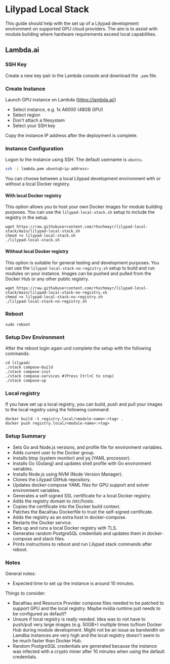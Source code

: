# Lilypad Local Stack

This guide should help with the set up of a Lilypad development environment on supported GPU cloud providers. The aim is to assist with module building where hardware requirements exceed local capabilities.

## Lambda.ai

### SSH Key

Create a new key pair in the Lambda console and download the `.pem` file.

### Create Instance

Launch GPU instance on Lambda (https://lambda.ai/)
- Select instance, e.g. 1x A6000 (48GB GPU)
- Select region
- Don't attach a filesystem
- Select your SSH key

Copy the instance IP address after the deployment is complete.

### Instance Configuration

Logon to the instance using SSH. The default username is `ubuntu`.

```bash
ssh -i lambda.pem ubuntu@<ip-address>
```

You can choose between a local Lilypad development environment with or without a local Docker registry.

#### With local Docker registry
This option allows you to host your own Docker images for module building purposes. You can use the `lilypad-local-stack.sh` setup to include the registry in the setup.

```
wget https://raw.githubusercontent.com/rhochmayr/lilypad-local-stack/main/lilypad-local-stack.sh
chmod +x lilypad-local-stack.sh
./lilypad-local-stack.sh
```

#### Without local Docker registry
This option is suitable for general testing and development purposes. You can use the `lilypad-local-stack-no-registry.sh` setup to build and run modules on your instance. Images can be pushed and pulled from the Docker Hub or any other public registry.

```
wget https://raw.githubusercontent.com/rhochmayr/lilypad-local-stack/main/lilypad-local-stack-no-registry.sh
chmod +x lilypad-local-stack-no-registry.sh
./lilypad-local-stack-no-registry.sh
```

### Reboot

```
sudo reboot
```

### Setup Dev Environment

After the reboot login again und complete the setup with the following commands:

```
cd lilypad/
./stack compose-build
./stack compose-init
./stack compose-services #(Press Ctrl+C to stop)
./stack compose-up
```

### Local registry
If you have set up a local registry, you can build, push and pull your images to the local registry using the following command:

```
docker build -t registry.local/<module-name>:<tag> .
docker push registry.local/<module-name>:<tag>
```

### Setup Summary

- Sets Go and Node.js versions, and profile file for environment variables.
- Adds current user to the Docker group.
- Installs btop (system monitor) and yq (YAML processor).
- Installs Go (Golang) and updates shell profile with Go environment variables.
- Installs Node.js using NVM (Node Version Manager).
- Clones the Lilypad GitHub repository.
- Updates docker-compose YAML files for GPU support and solver environment variables.
- Generates a self-signed SSL certificate for a local Docker registry.
- Adds the registry domain to /etc/hosts.
- Copies the certificate into the Docker build context.
- Patches the Bacalhau Dockerfile to trust the self-signed certificate.
- Adds the registry as an extra host in docker-compose.
- Restarts the Docker service.
- Sets up and runs a local Docker registry with TLS.
- Generates random PostgreSQL credentials and updates them in docker-compose and stack files.
- Prints instructions to reboot and run Lilypad stack commands after reboot.

### Notes

General notes:

- Expected time to set up the instance is around 10 minutes.

Things to consider:

- Bacalhau and Resource Provider compose files needed to be patched to support GPU and the local registry. Maybe nvidia runtime just needs to be configured as default?
- Unsure if local registry is really needed. Idea was to not have to push/pull very large images (e.g. 50GB+) multiple times to/from Docker Hub during module development. Might not be an issue as bandwidth on Lamdba instances are very high and the local registry doesn't seem to be much faster than Docker Hub.
- Random PostgreSQL credentials are generated because the instance was infected with a crypto miner after 10 minutes when using the default credentials.
